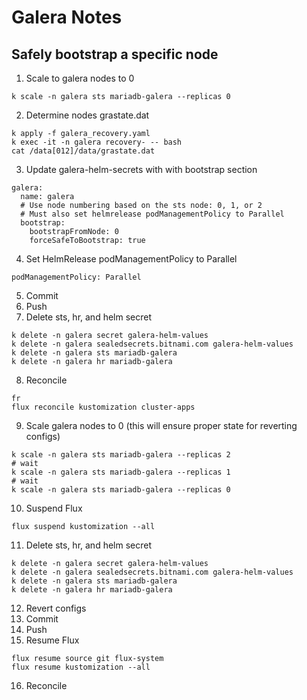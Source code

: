 # Galera Notes

## Safely bootstrap a specific node

1. Scale to galera nodes to 0

```
k scale -n galera sts mariadb-galera --replicas 0
```

2. Determine nodes grastate.dat

```
k apply -f galera_recovery.yaml
k exec -it -n galera recovery- -- bash
cat /data[012]/data/grastate.dat
```

3. Update galera-helm-secrets with with bootstrap section

```
galera:
  name: galera
  # Use node numbering based on the sts node: 0, 1, or 2
  # Must also set helmrelease podManagementPolicy to Parallel
  bootstrap:
    bootstrapFromNode: 0
    forceSafeToBootstrap: true
```

4. Set HelmRelease podManagementPolicy to Parallel

```
podManagementPolicy: Parallel
```

5. Commit
6. Push
7. Delete sts, hr, and helm secret

```
k delete -n galera secret galera-helm-values
k delete -n galera sealedsecrets.bitnami.com galera-helm-values
k delete -n galera sts mariadb-galera
k delete -n galera hr mariadb-galera
```

8. Reconcile

```
fr
flux reconcile kustomization cluster-apps
```

9. Scale galera nodes to 0 (this will ensure proper state for reverting configs)

```
k scale -n galera sts mariadb-galera --replicas 2
# wait
k scale -n galera sts mariadb-galera --replicas 1
# wait
k scale -n galera sts mariadb-galera --replicas 0
```

10. Suspend Flux

```
flux suspend kustomization --all
```

11. Delete sts, hr, and helm secret

```
k delete -n galera secret galera-helm-values
k delete -n galera sealedsecrets.bitnami.com galera-helm-values
k delete -n galera sts mariadb-galera
k delete -n galera hr mariadb-galera
```

12. Revert configs
13. Commit
14. Push
15. Resume Flux

```
flux resume source git flux-system
flux resume kustomization --all
```

16. Reconcile
